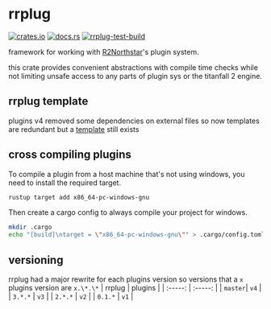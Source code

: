 # rrplug
[![crates.io](https://img.shields.io/crates/v/rrplug)](https://crates.io/crates/rrplug)
[![docs.rs](https://docs.rs/rrplug/badge.svg)](https://docs.rs/rrplug)
[![rrplug-test-build](https://github.com/R2NorthstarTools/rrplug/actions/workflows/rrplug-test-build.yml/badge.svg?branch=master)](https://github.com/R2NorthstarTools/rrplug/actions/workflows/rrplug-test-build.yml)

framework for working with [R2Northstar](https://northstar.tf/)'s plugin system.

this crate provides convenient abstractions with compile time checks while not limiting unsafe access to any parts of plugin sys or the titanfall 2 engine.

## rrplug template

plugins v4 removed some dependencies on external files so now templates are redundant but a [template](https://github.com/catornot/rrplug-template) still exists

## cross compiling plugins

To compile a plugin from a host machine that's not using windows, you need to install the required target.

```bash
rustup target add x86_64-pc-windows-gnu
```

Then create a cargo config to always compile your project for windows.

```bash
mkdir .cargo
echo "[build]\ntarget = \"x86_64-pc-windows-gnu\"" > .cargo/config.toml
```

## versioning
rrplug had a major rewrite for each plugins version so versions that a `x` plugins version are `x.\*.\*`
| rrplug  | plugins |
| :-----: | :-----: |
| `master`|  `v4`   |
| `3.*.*` |  `v3`   |
| `2.*.*` |  `v2`   |
| `0.1.*` |  `v1`   |
